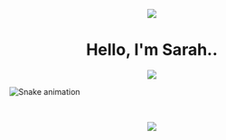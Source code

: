 <p align="center">
  <img src="https://capsule-render.vercel.app/api?type=waving&color=gradient&height=120&section=header"/>
</p>

<h1 align="center">
  Hello, I'm Sarah..
</h1>

<p align="center">
  <img src= "https://media.giphy.com/media/l0HlNaQ6gWfllcjDO/giphy.gif">
</p>

  ![Snake animation](https://github.com/sklloyd/sklloyd/blob/output/github-contribution-grid-snake.svg)
  
<br>

<p align="center">
  <img src="https://capsule-render.vercel.app/api?type=waving&color=gradient&height=120&section=footer"/>
</p>
